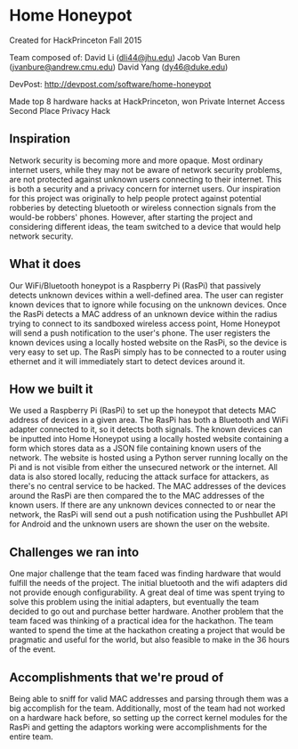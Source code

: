 # Home Honeypot

Created for HackPrinceton Fall 2015

Team composed of:
    David Li        (dli44@jhu.edu)
    Jacob Van Buren (jvanbure@andrew.cmu.edu)
    David Yang      (dy46@duke.edu)

DevPost: http://devpost.com/software/home-honeypot

Made top 8 hardware hacks at HackPrinceton, won Private Internet Access Second Place Privacy Hack


## Inspiration
Network security is becoming more and more opaque. Most ordinary internet users, while they may not be aware of network security problems, are not protected against unknown users connecting to their internet. This is both a security and a privacy concern for internet users. Our inspiration for this project was originally to help people protect against potential robberies by detecting bluetooth or wireless connection signals from the would-be robbers' phones. However, after starting the project and considering different ideas, the team switched to a device that would help network security.

## What it does
Our WiFi/Bluetooth honeypot is a Raspberry Pi (RasPi) that passively detects unknown devices within a well-defined area. The user can register known devices that to ignore while focusing on the unknown devices. Once the RasPi detects a MAC address of an unknown device within the radius trying to connect to its sandboxed wireless access point, Home Honeypot will send a push notification to the user's phone. The user registers the known devices using a locally hosted website on the RasPi, so the device is very easy to set up. The RasPi simply has to be connected to a router using ethernet and it will immediately start to detect devices around it.

## How we built it
We used a Raspberry Pi (RasPi) to set up the honeypot that detects MAC address of devices in a given area. The RasPi has both a Bluetooth and WiFi adapter connected to it, so it detects both signals. The known devices can be inputted into Home Honeypot using a locally hosted website containing a form which stores data as a JSON file containing known users of the network. The website is hosted using a Python server running locally on the Pi and is not visible from either the unsecured network or the internet. All data is also stored locally, reducing the attack surface for attackers, as there's no central service to be hacked. The MAC addresses of the devices around the RasPi are then compared the to the MAC addresses of the known users. If there are any unknown devices connected to or near the network, the RasPi will send out a push notification using the Pushbullet API for Android and the unknown users are shown the user on the website.

## Challenges we ran into
One major challenge that the team faced was finding hardware that would fulfill the needs of the project. The initial bluetooth and the wifi adapters did not provide enough configurability. A great deal of time was spent trying to solve this problem using the initial adapters, but eventually the team decided to go out and purchase better hardware. Another problem that the team faced was thinking of a practical idea for the hackathon. The team wanted to spend the time at the hackathon creating a project that would be pragmatic and useful for the world, but also feasible to make in the 36 hours of the event.

## Accomplishments that we're proud of
Being able to sniff for valid MAC addresses and parsing through them was a big accomplish for the team. Additionally, most of the team had not worked on a hardware hack before, so setting up the correct kernel modules for the RasPi and getting the adaptors working were accomplishments for the entire team.
